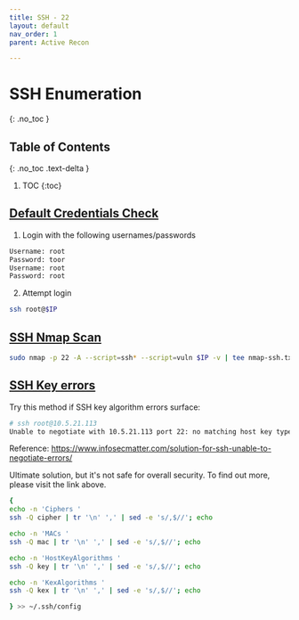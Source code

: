 ```yaml
---
title: SSH - 22
layout: default
nav_order: 1
parent: Active Recon

---
```


# SSH Enumeration
{: .no_toc }

## Table of Contents
{: .no_toc .text-delta }
1. TOC
{:toc}

## **<ins>Default Credentials Check</ins>**
1. Login with the following usernames/passwords
```bash
Username: root
Password: toor
Username: root
Password: root
```

2. Attempt login
```bash
ssh root@$IP
```



## **<ins>SSH Nmap Scan</ins>**
```bash
sudo nmap -p 22 -A --script=ssh* --script=vuln $IP -v | tee nmap-ssh.txt
```

## **<ins>SSH Key errors</ins>**
Try this method if SSH key algorithm errors surface: 

```bash
# ssh root@10.5.21.113
Unable to negotiate with 10.5.21.113 port 22: no matching host key type found. Their offer: ssh-dss
```

Reference: https://www.infosecmatter.com/solution-for-ssh-unable-to-negotiate-errors/

Ultimate solution, but it's not safe for overall security. To find out more, please visit the link above. 

```bash
{
echo -n 'Ciphers '
ssh -Q cipher | tr '\n' ',' | sed -e 's/,$//'; echo

echo -n 'MACs '
ssh -Q mac | tr '\n' ',' | sed -e 's/,$//'; echo

echo -n 'HostKeyAlgorithms '
ssh -Q key | tr '\n' ',' | sed -e 's/,$//'; echo

echo -n 'KexAlgorithms '
ssh -Q kex | tr '\n' ',' | sed -e 's/,$//'; echo

} >> ~/.ssh/config
```
